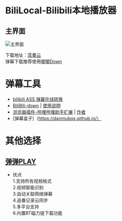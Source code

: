 #    BiliLocal-Bilibili本地播放器
## 主界面
![主界面](https://p.ananas.chaoxing.com/star3/origin/d301ea24f13f991120de4ca41c31efba.png?rw=962&rh=572&_fileSize=20404&_orientation=1)

下载地址：[蓝奏云](https://wws.lanzous.com/iEgDyihenmj)   
弹幕下载推荐使用[唧唧Down](http://client.jijidown.com/)

# 弹幕工具
+ [bilibili ASS 弹幕在线转换](https://tiansh.github.io/us-danmaku/bilibili/)
+ [BiliBili-down](https://wws.lanzous.com/ioIydgh33pe) | [使用说明](https://www.52pojie.cn/thread-1263804-1-1.html)
+ [浏览器插件-哔哩哔哩助手扩展](https://www.lanzous.com/i8le16f) | [作者](https://www.52pojie.cn/thread-1089035-1-1.html)
+ [弹幕盒子]（https://danmubox.github.io/）

# 其他选择
## [弹弹PLAY](https://pan.baidu.com/s/1sczUhB7AR576rJLb4Up6mA#list/path=%2F&parentPath=%2Fsharelink1158093947-2798877255)
+ 优点  
1.支持所有视频格式  
2.视频智能识别  
3.自动关联网络弹幕  
4.追番记录云同步  
5.多平台支持  
6.内置BT磁力链下载功能
